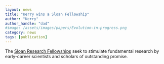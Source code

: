 ```yaml
---
layout: news
title: "Kerry wins a Sloan Fellowship"
author: "Kerry"
author_handle: "dad"
#image: /assets/images/papers/Evolution-in-progress.png
category: news
tags: [publication]
---
```

The [Sloan Research Fellowships] seek to stimulate fundamental research by early-career scientists and scholars of outstanding promise. 

[Sloan Research Fellowships]: https://news.asu.edu/20210310-asu-evolutionary-cell-biologist-kerry-samerotte-awarded-2021-sloan-research-fellowship